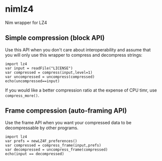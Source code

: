 # nimlz4
Nim wrapper for LZ4

## Simple compression (block API)
Use this API when you don't care about interoperability and assume
that you will only use this wrapper to compress and decompress strings:

    import lz4
    var input = readFile("LICENSE")
    var compressed = compress(input,level=1)
    var uncompressed = uncompress(compressed)
    echo(uncompressed==input)

If you would like a better compression ratio
at the expense of CPU timr, use `compress_more()`. 

## Frame compression (auto-framing API)
Use the frame API when you want your compressed data to be
decompressable by other programs.

    import lz4
    var prefs = newLZ4F_preferences()
    var compressed = compress_frame(input,prefs)
    var decompressed = uncompress_frame(compressed)
    echo(input == decompressed)
